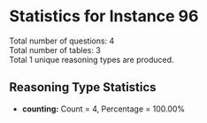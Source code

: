 # Statistics for Instance 96<br/>
Total number of questions: 4<br/>
Total number of tables: 3<br/>
Total 1 unique reasoning types are produced.<br/>
## Reasoning Type Statistics<br/>
- **counting:** Count = 4, Percentage = 100.00%<br/>
